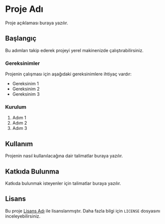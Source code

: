 # Proje Adı

Proje açıklaması buraya yazılır.

## Başlangıç

Bu adımları takip ederek projeyi yerel makinenizde çalıştırabilirsiniz.

### Gereksinimler

Projenin çalışması için aşağıdaki gereksinimlere ihtiyaç vardır:

- Gereksinim 1
- Gereksinim 2
- Gereksinim 3

### Kurulum

1. Adım 1
2. Adım 2
3. Adım 3

## Kullanım

Projenin nasıl kullanılacağına dair talimatlar buraya yazılır.

## Katkıda Bulunma

Katkıda bulunmak isteyenler için talimatlar buraya yazılır.

## Lisans

Bu proje [Lisans Adı](link) ile lisanslanmıştır. Daha fazla bilgi için `LICENSE` dosyasını inceleyebilirsiniz.